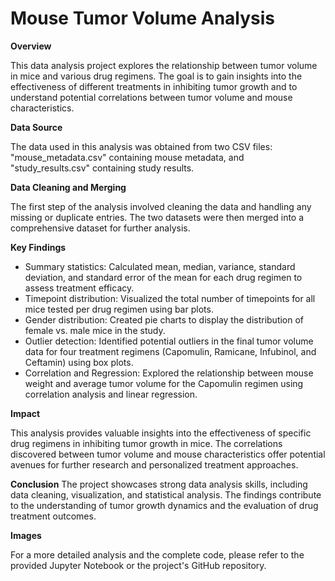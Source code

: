 # Mouse Tumor Volume Analysis

**Overview**

This data analysis project explores the relationship between tumor volume in mice and various drug regimens. The goal is to gain insights into the effectiveness of different treatments in inhibiting tumor growth and to understand potential correlations between tumor volume and mouse characteristics.

**Data Source**

The data used in this analysis was obtained from two CSV files: "mouse_metadata.csv" containing mouse metadata, and "study_results.csv" containing study results.

**Data Cleaning and Merging**

The first step of the analysis involved cleaning the data and handling any missing or duplicate entries. The two datasets were then merged into a comprehensive dataset for further analysis.

**Key Findings**
* Summary statistics: Calculated mean, median, variance, standard deviation, and standard error of the mean for each drug regimen to assess treatment efficacy.
* Timepoint distribution: Visualized the total number of timepoints for all mice tested per drug regimen using bar plots.
* Gender distribution: Created pie charts to display the distribution of female vs. male mice in the study.
* Outlier detection: Identified potential outliers in the final tumor volume data for four treatment regimens (Capomulin, Ramicane, Infubinol, and Ceftamin) using box plots.
* Correlation and Regression: Explored the relationship between mouse weight and average tumor volume for the Capomulin regimen using correlation analysis and linear regression.

**Impact**

This analysis provides valuable insights into the effectiveness of specific drug regimens in inhibiting tumor growth in mice. The correlations discovered between tumor volume and mouse characteristics offer potential avenues for further research and personalized treatment approaches.

**Conclusion**
The project showcases strong data analysis skills, including data cleaning, visualization, and statistical analysis. The findings contribute to the understanding of tumor growth dynamics and the evaluation of drug treatment outcomes.

**Images**

For a more detailed analysis and the complete code, please refer to the provided Jupyter Notebook or the project's GitHub repository.






